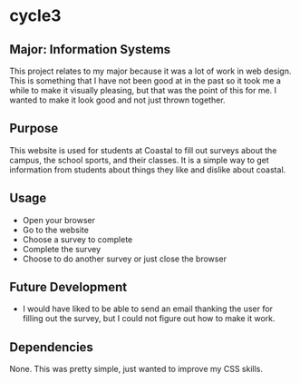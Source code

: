 # cycle3

## Major: Information Systems

This project relates to my major because it was a lot of work in web design. This is something that I have not been good at in the past so it took me a while to make it visually pleasing, but that was the point of this for me. I wanted to make it look good and not just thrown together.

## Purpose

This website is used for students at Coastal to fill out surveys about the campus, the school sports, and their classes. It is a simple way to get information from students about things they like and dislike about coastal.

## Usage

- Open your browser
- Go to the website
- Choose a survey to complete
- Complete the survey
- Choose to do another survey or just close the browser

## Future Development

- I would have liked to be able to send an email thanking the user for filling out the survey, but I could not figure out how to make it work.

## Dependencies

None. This was pretty simple, just wanted to improve my CSS skills.
